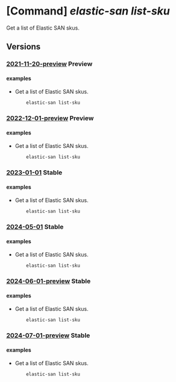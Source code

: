 # [Command] _elastic-san list-sku_

Get a list of Elastic SAN skus.

## Versions

### [2021-11-20-preview](/Resources/mgmt-plane/L3N1YnNjcmlwdGlvbnMve30vcHJvdmlkZXJzL21pY3Jvc29mdC5lbGFzdGljc2FuL3NrdXM=/2021-11-20-preview.xml) **Preview**

<!-- mgmt-plane /subscriptions/{}/providers/microsoft.elasticsan/skus 2021-11-20-preview -->

#### examples

- Get a list of Elastic SAN skus.
    ```bash
        elastic-san list-sku
    ```

### [2022-12-01-preview](/Resources/mgmt-plane/L3N1YnNjcmlwdGlvbnMve30vcHJvdmlkZXJzL21pY3Jvc29mdC5lbGFzdGljc2FuL3NrdXM=/2022-12-01-preview.xml) **Preview**

<!-- mgmt-plane /subscriptions/{}/providers/microsoft.elasticsan/skus 2022-12-01-preview -->

#### examples

- Get a list of Elastic SAN skus.
    ```bash
        elastic-san list-sku
    ```

### [2023-01-01](/Resources/mgmt-plane/L3N1YnNjcmlwdGlvbnMve30vcHJvdmlkZXJzL21pY3Jvc29mdC5lbGFzdGljc2FuL3NrdXM=/2023-01-01.xml) **Stable**

<!-- mgmt-plane /subscriptions/{}/providers/microsoft.elasticsan/skus 2023-01-01 -->

#### examples

- Get a list of Elastic SAN skus.
    ```bash
        elastic-san list-sku
    ```

### [2024-05-01](/Resources/mgmt-plane/L3N1YnNjcmlwdGlvbnMve30vcHJvdmlkZXJzL21pY3Jvc29mdC5lbGFzdGljc2FuL3NrdXM=/2024-05-01.xml) **Stable**

<!-- mgmt-plane /subscriptions/{}/providers/microsoft.elasticsan/skus 2024-05-01 -->

#### examples

- Get a list of Elastic SAN skus.
    ```bash
        elastic-san list-sku
    ```

### [2024-06-01-preview](/Resources/mgmt-plane/L3N1YnNjcmlwdGlvbnMve30vcHJvdmlkZXJzL21pY3Jvc29mdC5lbGFzdGljc2FuL3NrdXM=/2024-06-01-preview.xml) **Stable**

<!-- mgmt-plane /subscriptions/{}/providers/microsoft.elasticsan/skus 2024-06-01-preview -->

#### examples

- Get a list of Elastic SAN skus.
    ```bash
        elastic-san list-sku
    ```

### [2024-07-01-preview](/Resources/mgmt-plane/L3N1YnNjcmlwdGlvbnMve30vcHJvdmlkZXJzL21pY3Jvc29mdC5lbGFzdGljc2FuL3NrdXM=/2024-07-01-preview.xml) **Stable**

<!-- mgmt-plane /subscriptions/{}/providers/microsoft.elasticsan/skus 2024-07-01-preview -->

#### examples

- Get a list of Elastic SAN skus.
    ```bash
        elastic-san list-sku
    ```
